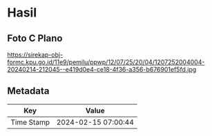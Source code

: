 # Hasil

## Foto C Plano

https://sirekap-obj-formc.kpu.go.id/11e9/pemilu/ppwp/12/07/25/20/04/1207252004004-20240214-212045--e419d0e4-ce18-4f36-a356-b676901ef5fd.jpg


## Metadata

| Key        | Value               |
| ---------- | ------------------- |
| Time Stamp | 2024-02-15 07:00:44 |



